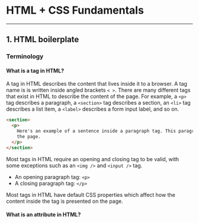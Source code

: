 # HTML + CSS Fundamentals

---

## 1. HTML boilerplate

### Terminology

#### What is a tag in HTML?

A tag in HTML describes the content that lives inside it to a browser. A tag name is is written
inside angled brackets `< >`. There are many different tags that exist in HTML to describe the
content of the page. For example, a `<p>` tag describes a paragraph, a `<section>` tag describes a
section, an `<li>` tag describes a list item, a `<label>` describes a form input label, and so on.

```html
<section>
  <p>
    Here's an example of a sentence inside a paragraph tag. This paragraph lives inside a section on
    the page.
  </p>
</section>
```

Most tags in HTML require an opening and closing tag to be valid, with some exceptions such as an
`<img />` and `<input />` tag.

- An opening paragraph tag: `<p>`
- A closing paragraph tag: `</p>`

Most tags in HTML have default CSS properties which affect how the content inside the tag is
presented on the page.

#### What is an attribute in HTML?
